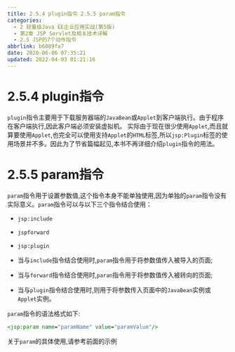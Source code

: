```yaml
---
title: 2.5.4 plugin指令 2.5.5 param指令
categories: 
  - 2 轻量级Java EE企业应用实战(第5版)
  - 第2章 JSP Servlet及相关技术详解
  - 2.5 JSP的7个动作指令
abbrlink: b6089fa7
date: 2020-06-06 07:35:21
updated: 2022-04-03 01:21:16
---
```

# 2.5.4 plugin指令
`plugin`指令主要用于下载服务器端的`JavaBean`或`Applet`到客户端执行。由于程序在客户端执行,因此客户端必须安装虚拟机。
实际由于现在很少使用`Applet`,而且就算要使用`Applet`,也完全可以使用支持`Applet`的`HTML`标签,所以`jsp:Plugin`标签的使用场景并不多。因此为了节省篇幅起见,本书不再详细介绍`plugin`指令的用法。
# 2.5.5 param指令
`param`指令用于设置参数值,这个指令本身不能单独使用,因为单独的`param`指令没有实际意义。`param`指令可以与以下三个指令结合使用：
- `jsp:include`
- `jspforward`
- `jsp:plugin`

- 当与`include`指令结合使用时,`param`指令用于将参数值传入被导入的页面;
- 当与`forward`指令结合使用时,`paran`指令用于将参数值传入被转向的页面;
- 当与`plugin`指令结合使用时,则用于将参数传入页面中的`JavaBean`实例或`Applet`实例。

`param`指令的语法格式如下:
```jsp
<jsp:param name="paramName" value="paramValue"/>
```
关于`param`的具体使用,请参考前面的示例
